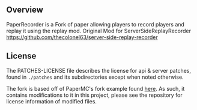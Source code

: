 ## Overview
PaperRecorder is a Fork of paper allowing players to record players and replay it using the replay mod.
Original Mod for ServerSideReplayRecorder https://github.com/thecolonel63/server-side-replay-recorder

## License
The PATCHES-LICENSE file describes the license for api & server patches,
found in `./patches` and its subdirectories except when noted otherwise.

The fork is based off of PaperMC's fork example found [here](https://github.com/PaperMC/paperweight-examples).
As such, it contains modifications to it in this project, please see the repository for license information
of modified files.
